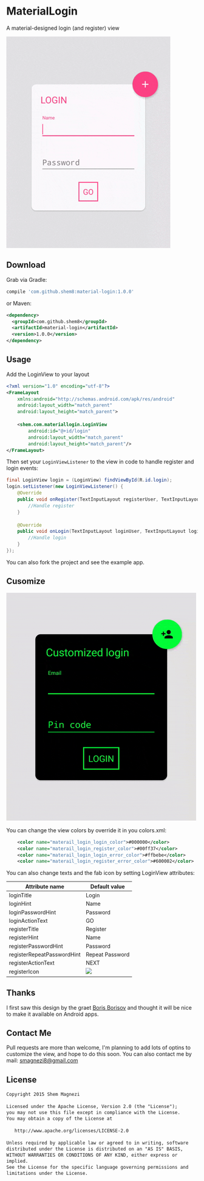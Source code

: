 # MaterialLogin

A material-designed login (and register) view

![](example.gif)


Download
--------

Grab via Gradle:
```groovy
compile 'com.github.shem8:material-login:1.0.0'
```
or Maven:
```xml
<dependency>
  <groupId>com.github.shem8</groupId>
  <artifactId>material-login</artifactId>
  <version>1.0.0</version>
</dependency>
```



Usage
-----

Add the LoginView to your layout

```xml
<?xml version="1.0" encoding="utf-8"?>
<FrameLayout
    xmlns:android="http://schemas.android.com/apk/res/android"
    android:layout_width="match_parent"
    android:layout_height="match_parent">

    <shem.com.materiallogin.LoginView
        android:id="@+id/login"
        android:layout_width="match_parent"
        android:layout_height="match_parent"/>
</FrameLayout>
```

Then set your `LoginViewListener` to the view in code to handle register and login events:
```java
final LoginView login = (LoginView) findViewById(R.id.login);
login.setListener(new LoginViewListener() {
    @Override
    public void onRegister(TextInputLayout registerUser, TextInputLayout registerPass, TextInputLayout registerPassRep) {
        //Handle register
    }

    @Override
    public void onLogin(TextInputLayout loginUser, TextInputLayout loginPass) {
        //Handle login
    }
});
```

You can also fork the project and see the example app.



Cusomize
--------

![](custom.gif)

You can change the view colors by override it in you colors.xml:

```xml
    <color name="materail_login_login_color">#000000</color>
    <color name="materail_login_register_color">#00ff37</color>
    <color name="materail_login_login_error_color">#ffbebe</color>
    <color name="materail_login_register_error_color">#600002</color>
```

You can also change texts and the fab icon by setting LoginView attributes:

|Attribute name | Default value|
|-------------- | -------------|
|loginTitle | Login|
|loginHint | Name|
|loginPasswordHint | Password|
|loginActionText | GO|
|registerTitle | Register|
|registerHint | Name|
|registerPasswordHint | Password|
|registerRepeatPasswordHint | Repeat Password|
|registerActionText | NEXT|
|registerIcon | ![](https://github.com/google/material-design-icons/blob/master/content/drawable-mdpi/ic_add_black_24dp.png)|



Thanks
--------

I first saw this design by the graet [Boris Borisov][1] and thought it will be nice to make it available on Android apps.



Contact Me
-----------

Pull requests are more than welcome, I'm planning to add lots of optins to customize the view, and hope to do this soon.
You can also contact me by mail: smagnezi8@gmail.com



License
--------

    Copyright 2015 Shem Magnezi

    Licensed under the Apache License, Version 2.0 (the "License");
    you may not use this file except in compliance with the License.
    You may obtain a copy of the License at

       http://www.apache.org/licenses/LICENSE-2.0

    Unless required by applicable law or agreed to in writing, software
    distributed under the License is distributed on an "AS IS" BASIS,
    WITHOUT WARRANTIES OR CONDITIONS OF ANY KIND, either express or implied.
    See the License for the specific language governing permissions and
    limitations under the License.
    
    
[1]: http://www.materialup.com/posts/compact-login

